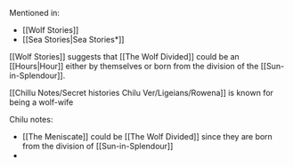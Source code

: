 Mentioned in:
- [[Wolf Stories]]
- [[Sea Stories|Sea Stories*]]

[[Wolf Stories]] suggests that [[The Wolf Divided]] could be an [[Hours|Hour]] either by themselves or born from the division of the [[Sun-in-Splendour]].

[[Chillu Notes/Secret histories Chilu Ver/Ligeians/Rowena]] is known for being a wolf-wife

Chilu notes:
- [[The Meniscate]] could be [[The Wolf Divided]] since they are born from the division of [[Sun-in-Splendour]]
- 